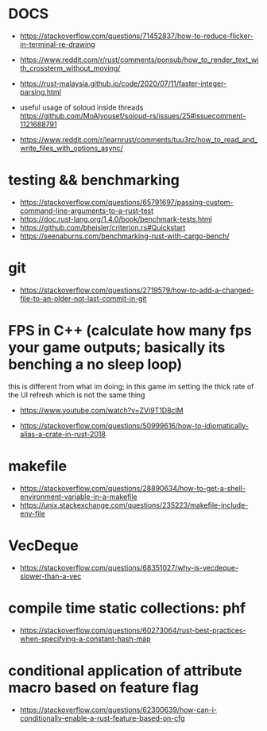 

# DOCS



- https://stackoverflow.com/questions/71452837/how-to-reduce-flicker-in-terminal-re-drawing

- https://www.reddit.com/r/rust/comments/ponsub/how_to_render_text_with_crossterm_without_moving/

- https://rust-malaysia.github.io/code/2020/07/11/faster-integer-parsing.html

- useful usage of soloud inside threads
https://github.com/MoAlyousef/soloud-rs/issues/25#issuecomment-1121688791

- https://www.reddit.com/r/learnrust/comments/tuu3rc/how_to_read_and_write_files_with_options_async/

# testing && benchmarking

- https://stackoverflow.com/questions/65791697/passing-custom-command-line-arguments-to-a-rust-test
- https://doc.rust-lang.org/1.4.0/book/benchmark-tests.html
- https://github.com/bheisler/criterion.rs#Quickstart
- https://seenaburns.com/benchmarking-rust-with-cargo-bench/

# git

- https://stackoverflow.com/questions/2719579/how-to-add-a-changed-file-to-an-older-not-last-commit-in-git

# FPS in C++ (calculate how many fps your game outputs; basically its benching a no sleep loop)

this is different from what im doing; in this game im setting the thick rate of the UI refresh which is not the same
thing

- https://www.youtube.com/watch?v=ZVi9T1D8clM

- https://stackoverflow.com/questions/50999616/how-to-idiomatically-alias-a-crate-in-rust-2018

# makefile

- https://stackoverflow.com/questions/28890634/how-to-get-a-shell-environment-variable-in-a-makefile
- https://unix.stackexchange.com/questions/235223/makefile-include-env-file

# VecDeque

- https://stackoverflow.com/questions/68351027/why-is-vecdeque-slower-than-a-vec

# compile time static collections: phf

- https://stackoverflow.com/questions/60273064/rust-best-practices-when-specifying-a-constant-hash-map

# conditional application of attribute macro based on feature flag

- https://stackoverflow.com/questions/62300639/how-can-i-conditionally-enable-a-rust-feature-based-on-cfg
